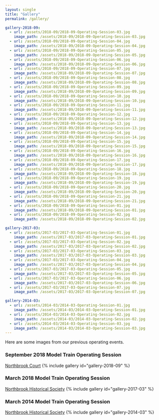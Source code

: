 ```yaml
---
layout: single
title: "Gallery"
permalink: /gallery/

gallery-2018-09:
  - url: /assets/2018-09/2018-09-Operating-Session-03.jpg
    image_path: /assets/2018-09/2018-09-Operating-Session-03.jpg
  - url: /assets/2018-09/2018-09-Operating-Session-04.jpg
    image_path: /assets/2018-09/2018-09-Operating-Session-04.jpg
  - url: /assets/2018-09/2018-09-Operating-Session-05.jpg
    image_path: /assets/2018-09/2018-09-Operating-Session-05.jpg
  - url: /assets/2018-09/2018-09-Operating-Session-06.jpg
    image_path: /assets/2018-09/2018-09-Operating-Session-06.jpg
  - url: /assets/2018-09/2018-09-Operating-Session-07.jpg
    image_path: /assets/2018-09/2018-09-Operating-Session-07.jpg
  - url: /assets/2018-09/2018-09-Operating-Session-08.jpg
    image_path: /assets/2018-09/2018-09-Operating-Session-08.jpg
  - url: /assets/2018-09/2018-09-Operating-Session-09.jpg
    image_path: /assets/2018-09/2018-09-Operating-Session-09.jpg
  - url: /assets/2018-09/2018-09-Operating-Session-10.jpg
    image_path: /assets/2018-09/2018-09-Operating-Session-10.jpg
  - url: /assets/2018-09/2018-09-Operating-Session-11.jpg
    image_path: /assets/2018-09/2018-09-Operating-Session-11.jpg
  - url: /assets/2018-09/2018-09-Operating-Session-12.jpg
    image_path: /assets/2018-09/2018-09-Operating-Session-12.jpg
  - url: /assets/2018-09/2018-09-Operating-Session-13.jpg
    image_path: /assets/2018-09/2018-09-Operating-Session-13.jpg
  - url: /assets/2018-09/2018-09-Operating-Session-14.jpg
    image_path: /assets/2018-09/2018-09-Operating-Session-14.jpg
  - url: /assets/2018-09/2018-09-Operating-Session-15.jpg
    image_path: /assets/2018-09/2018-09-Operating-Session-15.jpg
  - url: /assets/2018-09/2018-09-Operating-Session-16.jpg
    image_path: /assets/2018-09/2018-09-Operating-Session-16.jpg
  - url: /assets/2018-09/2018-09-Operating-Session-17.jpg
    image_path: /assets/2018-09/2018-09-Operating-Session-17.jpg
  - url: /assets/2018-09/2018-09-Operating-Session-18.jpg
    image_path: /assets/2018-09/2018-09-Operating-Session-18.jpg
  - url: /assets/2018-09/2018-09-Operating-Session-19.jpg
    image_path: /assets/2018-09/2018-09-Operating-Session-19.jpg
  - url: /assets/2018-09/2018-09-Operating-Session-20.jpg
    image_path: /assets/2018-09/2018-09-Operating-Session-20.jpg
  - url: /assets/2018-09/2018-09-Operating-Session-21.jpg
    image_path: /assets/2018-09/2018-09-Operating-Session-21.jpg
  - url: /assets/2018-09/2018-09-Operating-Session-01.jpg
    image_path: /assets/2018-09/2018-09-Operating-Session-01.jpg
  - url: /assets/2018-09/2018-09-Operating-Session-02.jpg
    image_path: /assets/2018-09/2018-09-Operating-Session-02.jpg

gallery-2017-03:
  - url: /assets/2017-03/2017-03-Operating-Session-01.jpg
    image_path: /assets/2017-03/2017-03-Operating-Session-01.jpg
  - url: /assets/2017-03/2017-03-Operating-Session-02.jpg
    image_path: /assets/2017-03/2017-03-Operating-Session-02.jpg
  - url: /assets/2017-03/2017-03-Operating-Session-03.jpg
    image_path: /assets/2017-03/2017-03-Operating-Session-03.jpg
  - url: /assets/2017-03/2017-03-Operating-Session-04.jpg
    image_path: /assets/2017-03/2017-03-Operating-Session-04.jpg
  - url: /assets/2017-03/2017-03-Operating-Session-05.jpg
    image_path: /assets/2017-03/2017-03-Operating-Session-05.jpg
  - url: /assets/2017-03/2017-03-Operating-Session-06.jpg
    image_path: /assets/2017-03/2017-03-Operating-Session-06.jpg
  - url: /assets/2017-03/2017-03-Operating-Session-07.jpg
    image_path: /assets/2017-03/2017-03-Operating-Session-07.jpg

gallery-2014-03:
  - url: /assets/2014-03/2014-03-Operating-Session-01.jpg
    image_path: /assets/2014-03/2014-03-Operating-Session-01.jpg
  - url: /assets/2014-03/2014-03-Operating-Session-02.jpg
    image_path: /assets/2014-03/2014-03-Operating-Session-02.jpg
  - url: /assets/2014-03/2014-03-Operating-Session-03.jpg
    image_path: /assets/2014-03/2014-03-Operating-Session-03.jpg
---
```

Here are some images from our previous operating events.
### September 2018 Model Train Operating Session 
[Northbrook Court](http://www.northbrookcourt.com)
{% include gallery id="gallery-2018-09" %}

### March 2018 Model Train Operating Session
[Northbrook Historical Society](http://www.northbrookhistory.org)
{% include gallery id="gallery-2017-03" %}

### March 2014 Model Train Operating Session
[Northbrook Historical Society](http://www.northbrookhistory.org)
{% include gallery id="gallery-2014-03" %}
